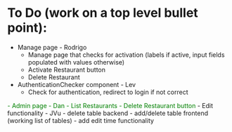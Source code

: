 # To Do (work on a top level bullet point):
- Manage page - Rodrigo
    - Manage page that checks for activation (labels if active, input fields populated with values otherwise)
    - Activate Restaurant button
    - Delete Restaurant
- AuthenticationChecker component - Lev
    - Check for authentication, redirect to login if not correct
<span style="color: green;">
- Admin page - Dan
    - List Restaurants
    - Delete Restaurant button
</span>
- Edit functionality - JVu
    - delete table backend
    - add/delete table frontend (working list of tables)
    - add edit time functionality
    
